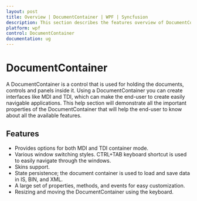 ```yaml
---
layout: post
title: Overview | DocumentContainer | WPF | Syncfusion
description: This section describes the features overview of DocumentContainer control
platform: wpf
control: DocumentContainer
documentation: ug
---
```


# DocumentContainer

A DocumentContainer is a control that is used for holding the documents, controls and panels inside it. Using a DocumentContainer you can create interfaces like MDI and TDI, which can make the end-user to create easily navigable applications. This help section will demonstrate all the important properties of the DocumentContainer that will help the end-user to know about all the available features.

## Features

* Provides options for both MDI and TDI container mode.
* Various window switching styles. CTRL+TAB keyboard shortcut is used to easily navigate through the windows.
* Skins support.
* State persistence; the document container is used to load and save data in IS, BIN, and XML.
* A large set of properties, methods, and events for easy customization.
* Resizing and moving the DocumentContainer using the keyboard.



